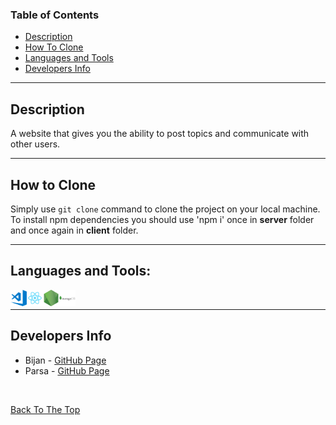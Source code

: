 ### Table of Contents

- [Description](#description)
- [How To Clone](#how-to-clone)
- [Languages and Tools](#languages-and-tools)
- [Developers Info](#developers-info)

---

## Description

A website that gives you the ability to post topics and communicate with other users.

---

## How to Clone

Simply use `git clone` command to clone the project on your local machine. <br>
To install npm dependencies you should use 'npm i' once in **server** folder and once again in **client** folder.

---

## Languages and Tools:

<img align="left" alt="Visual Studio Code" width="26px" src="https://raw.githubusercontent.com/github/explore/80688e429a7d4ef2fca1e82350fe8e3517d3494d/topics/visual-studio-code/visual-studio-code.png" />
<img align="left" alt="React" width="26px" src="https://raw.githubusercontent.com/github/explore/80688e429a7d4ef2fca1e82350fe8e3517d3494d/topics/react/react.png" />
<img align="left" alt="Node.js" width="26px" src="https://raw.githubusercontent.com/github/explore/80688e429a7d4ef2fca1e82350fe8e3517d3494d/topics/nodejs/nodejs.png" />
<img align="left" alt="MongoDB" width="26px" src="https://raw.githubusercontent.com/github/explore/80688e429a7d4ef2fca1e82350fe8e3517d3494d/topics/mongodb/mongodb.png" />
<br>

---

## Developers Info

- Bijan - [GitHub Page](https://github.com/BijanEisapour)
- Parsa - [GitHub Page](https://github.com/ParsaArvanehPA)

<br>

[Back To The Top](#table-of-contents)
